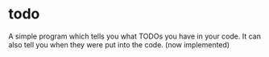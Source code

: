 # todo

A simple program which tells you what TODOs you have in your code.
It can also tell you when they were put into the code. (now implemented)